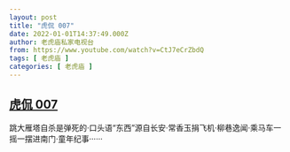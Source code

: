 ```yaml
---
layout: post
title: "虎侃 007"
date: 2022-01-01T14:37:49.000Z
author: 老虎庙私家电视台
from: https://www.youtube.com/watch?v=CtJ7eCrZbdQ
tags: [ 老虎庙 ]
categories: [ 老虎庙 ]
---
```

<!--1641047869000-->
[虎侃 007](https://www.youtube.com/watch?v=CtJ7eCrZbdQ)
------

<div>
跳大雁塔自杀是弹死的·口头语“东西”源自长安·常香玉捐飞机·柳巷逸闻·乘马车一摇一摆进南门·童年纪事······
</div>
